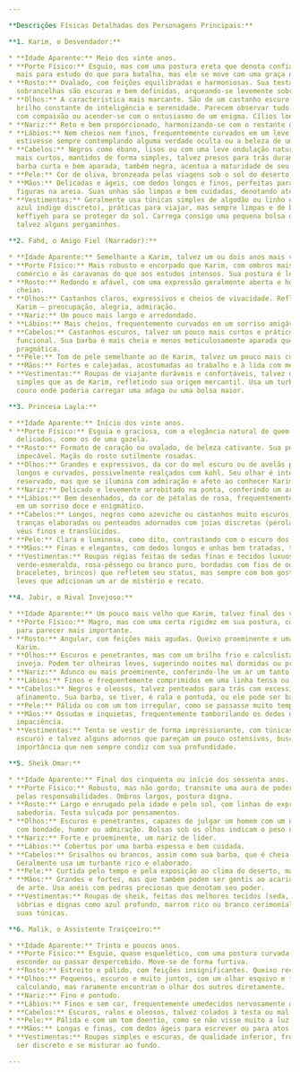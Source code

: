 ```yaml
---

**Descrições Físicas Detalhadas dos Personagens Principais:**

**1. Karim, o Desvendador:**

* **Idade Aparente:** Meio dos vinte anos.
* **Porte Físico:** Esguio, mas com uma postura ereta que denota confiança tranquila, não arrogância. Seus ombros são
  mais para estudo do que para batalha, mas ele se move com uma graça natural, resultado de uma mente disciplinada.
* **Rosto:** Ovalado, com feições equilibradas e harmoniosas. Sua testa é alta e ampla, sugerindo intelecto. As
  sobrancelhas são escuras e bem definidas, arqueando-se levemente sobre olhos profundos e pensativos.
* **Olhos:** A característica mais marcante. São de um castanho escuro, quase negro como a noite no deserto, mas com um
  brilho constante de inteligência e serenidade. Parecem observar tudo com calma analítica, mas também podem suavizar-se
  com compaixão ou acender-se com o entusiasmo de um enigma. Cílios longos e escuros emolduram seu olhar penetrante.
* **Nariz:** Reto e bem proporcionado, harmonizando-se com o restante do rosto.
* **Lábios:** Nem cheios nem finos, frequentemente curvados em um leve sorriso sereno e quase imperceptível, como se
  estivesse sempre contemplando alguma verdade oculta ou a beleza de um cálculo.
* **Cabelos:** Negros como ébano, lisos ou com uma leve ondulação natural, geralmente na altura dos ombros ou um pouco
  mais curtos, mantidos de forma simples, talvez presos para trás durante os cálculos ou quando o calor aperta. Uma
  barba curta e bem aparada, também negra, acentua a maturidade de seu semblante.
* **Pele:** Cor de oliva, bronzeada pelas viagens sob o sol do deserto, mas com um brilho saudável.
* **Mãos:** Delicadas e ágeis, com dedos longos e finos, perfeitas para manusear o cálamo, o ábaco ou para traçar
  figuras na areia. Suas unhas são limpas e bem cuidadas, denotando atenção aos detalhes.
* **Vestimentas:** Geralmente usa túnicas simples de algodão ou linho em tons neutros ou terrosos (bege, marrom claro,
  azul índigo discreto), práticas para viajar, mas sempre limpas e de bom corte. Pode usar um turbante modesto ou um
  keffiyeh para se proteger do sol. Carrega consigo uma pequena bolsa de couro para seus tabletes de cera, cálamo e
  talvez alguns pergaminhos.

**2. Fahd, o Amigo Fiel (Narrador):**

* **Idade Aparente:** Semelhante a Karim, talvez um ou dois anos mais velho.
* **Porte Físico:** Mais robusto e encorpado que Karim, com ombros mais largos, fruto de uma vida mais ligada ao
  comércio e às caravanas do que aos estudos intensos. Sua postura é leal e protetora.
* **Rosto:** Redondo e afável, com uma expressão geralmente aberta e honesta. Suas bochechas podem ser um pouco mais
  cheias.
* **Olhos:** Castanhos claros, expressivos e cheios de vivacidade. Refletem suas emoções mais abertamente que os de
  Karim – preocupação, alegria, admiração.
* **Nariz:** Um pouco mais largo e arredondado.
* **Lábios:** Mais cheios, frequentemente curvados em um sorriso amigável ou franzidos em preocupação por Karim.
* **Cabelos:** Castanhos escuros, talvez um pouco mais curtos e práticos que os de Karim, cobertos por um turbante mais
  funcional. Sua barba é mais cheia e menos meticulosamente aparada que a de Karim, denotando uma natureza mais
  pragmática.
* **Pele:** Tom de pele semelhante ao de Karim, talvez um pouco mais curtido pelo sol e pelo vento.
* **Mãos:** Fortes e calejadas, acostumadas ao trabalho e à lida com mercadorias e animais.
* **Vestimentas:** Roupas de viajante duráveis e confortáveis, talvez um pouco mais coloridas ou com mais adornos
  simples que as de Karim, refletindo sua origem mercantil. Usa um turbante prático e, possivelmente, um cinturão de
  couro onde poderia carregar uma adaga ou uma bolsa maior.

**3. Princesa Layla:**

* **Idade Aparente:** Início dos vinte anos.
* **Porte Físico:** Esguia e graciosa, com a elegância natural de quem nasceu na realeza. Seus movimentos são fluidos e
  delicados, como os de uma gazela.
* **Rosto:** Formato de coração ou ovalado, de beleza cativante. Sua pele é clara como o marfim ou alabastro, macia e
  impecável. Maçãs do rosto sutilmente rosadas.
* **Olhos:** Grandes e expressivos, da cor do mel escuro ou de avelãs profundas, delineados naturalmente por cílios
  longos e curvados, possivelmente realçados com kohl. Seu olhar é inteligente, curioso e, inicialmente, um pouco
  reservado, mas que se ilumina com admiração e afeto ao conhecer Karim.
* **Nariz:** Delicado e levemente arrebitado na ponta, conferindo um ar de nobreza e um toque de vivacidade.
* **Lábios:** Bem desenhados, da cor de pétalas de rosa, frequentemente mantidos em uma expressão pensativa ou curvados
  em um sorriso doce e enigmático.
* **Cabelos:** Longos, negros como azeviche ou castanhos muito escuros, sedosos e brilhantes, geralmente presos em
  tranças elaboradas ou penteados adornados com joias discretas (pérolas, pequenas gemas), ou parcialmente cobertos por
  véus finos e translúcidos.
* **Pele:** Clara e luminosa, como dito, contrastando com o escuro dos cabelos e olhos.
* **Mãos:** Finas e elegantes, com dedos longos e unhas bem tratadas, talvez adornadas com anéis delicados ou hena.
* **Vestimentas:** Roupas régias feitas de sedas finas e tecidos luxuosos em cores vibrantes como azul-celeste,
  verde-esmeralda, rosa-pêssego ou branco puro, bordadas com fios de ouro ou prata e adornadas com joias (colares,
  braceletes, brincos) que refletem seu status, mas sempre com bom gosto e elegância, sem ostentação excessiva. Usa véus
  leves que adicionam um ar de mistério e recato.

**4. Jabir, o Rival Invejoso:**

* **Idade Aparente:** Um pouco mais velho que Karim, talvez final dos vinte anos.
* **Porte Físico:** Magro, mas com uma certa rigidez em sua postura, como se estivesse sempre tenso ou se esforçando
  para parecer mais importante.
* **Rosto:** Angular, com feições mais agudas. Queixo proeminente e uma testa talvez um pouco mais estreita que a de
  Karim.
* **Olhos:** Escuros e penetrantes, mas com um brilho frio e calculista, frequentemente estreitos em desconfiança ou
  inveja. Podem ter olheiras leves, sugerindo noites mal dormidas ou preocupação constante com sua posição.
* **Nariz:** Adunco ou mais proeminente, conferindo-lhe um ar um tanto arrogante.
* **Lábios:** Finos e frequentemente comprimidos em uma linha tensa ou curvados em um sorriso forçado ou desdenhoso.
* **Cabelos:** Negros e oleosos, talvez penteados para trás com excessiva precisão ou começando a mostrar sinais de
  afinamento. Sua barba, se tiver, é rala e pontuda, ou ele pode ser barbeado para parecer mais jovem ou severo.
* **Pele:** Pálida ou com um tom irregular, como se passasse muito tempo em ambientes fechados estudando ou conspirando.
* **Mãos:** Ossudas e inquietas, frequentemente tamborilando os dedos ou mexendo em objetos, denotando nervosismo ou
  impaciência.
* **Vestimentas:** Tenta se vestir de forma impressionante, com túnicas de cores escuras ou ricas (roxo, preto, vermelho
  escuro) e talvez alguns adornos que pareçam um pouco ostensivos, buscando projetar uma imagem de sabedoria e
  importância que nem sempre condiz com sua profundidade.

**5. Sheik Omar:**

* **Idade Aparente:** Final dos cinquenta ou início dos sessenta anos.
* **Porte Físico:** Robusto, mas não gordo; transmite uma aura de poder e autoridade, mas também de cansaço pela idade e
  pelas responsabilidades. Ombros largos, postura digna.
* **Rosto:** Largo e enrugado pela idade e pelo sol, com linhas de expressão que denotam tanto preocupação quanto
  sabedoria. Testa sulcada por pensamentos.
* **Olhos:** Escuros e penetrantes, capazes de julgar um homem com um único olhar. Podem ser severos, mas também brilhar
  com bondade, humor ou admiração. Bolsas sob os olhos indicam o peso de suas responsabilidades.
* **Nariz:** Forte e proeminente, um nariz de líder.
* **Lábios:** Cobertos por uma barba espessa e bem cuidada.
* **Cabelos:** Grisalhos ou brancos, assim como sua barba, que é cheia e imponente, um sinal de sua idade e status.
  Geralmente usa um turbante rico e elaborado.
* **Pele:** Curtida pelo tempo e pela exposição ao clima do deserto, mas com um tom saudável.
* **Mãos:** Grandes e fortes, mas que também podem ser gentis ao acariciar a cabeça de um neto ou ao examinar um objeto
  de arte. Usa anéis com pedras preciosas que denotam seu poder.
* **Vestimentas:** Roupas de sheik, feitas dos melhores tecidos (seda, brocado), ricamente bordadas, geralmente em cores
  sóbrias e dignas como azul profundo, marrom rico ou branco cerimonial. Usa um manto imponente (abaya ou bisht) sobre
  suas túnicas.

**6. Malik, o Assistente Traiçoeiro:**

* **Idade Aparente:** Trinta e poucos anos.
* **Porte Físico:** Esguio, quase esquelético, com uma postura curvada ou servil, como se estivesse sempre tentando se
  esconder ou passar despercebido. Move-se de forma furtiva.
* **Rosto:** Estreito e pálido, com feições insignificantes. Queixo recuado.
* **Olhos:** Pequenos, escuros e muito juntos, com um olhar esquivo e furtivo. Parecem estar sempre observando e
  calculando, mas raramente encontram o olhar dos outros diretamente.
* **Nariz:** Fino e pontudo.
* **Lábios:** Finos e sem cor, frequentemente umedecidos nervosamente ou curvados em um sorriso bajulador e insincero.
* **Cabelos:** Escuros, ralos e oleosos, talvez colados à testa ou mal penteados sob um turbante simples e desgrenhado.
* **Pele:** Pálida e com um tom doentio, como se não visse muito a luz do sol.
* **Mãos:** Longas e finas, com dedos ágeis para escrever ou para atos furtivos. Unhas roídas ou sujas.
* **Vestimentas:** Roupas simples e escuras, de qualidade inferior, frequentemente amarrotadas ou mal ajustadas. Tenta
  ser discreto e se misturar ao fundo.

---
```


